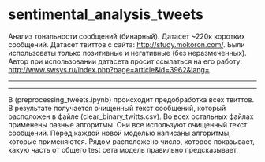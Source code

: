 # sentimental_analysis_tweets
Анализ тональности сообщений (бинарный). Датасет ~220к коротких сообщений.
Датасет твиттов с сайта: http://study.mokoron.com/.
Были использоваты только позитивные и негативные (без неразмеченных).
Автор при использовании датасета просит ссылаться на его работу: http://www.swsys.ru/index.php?page=article&id=3962&lang=
_________________________________________________________________________________________________________________________

_________________________________________________________________________________________________________________________
В (preprocessing_tweets.ipynb) происходит предобработка всех твиттов. В результате получается очищенный текст сообщений, который расположен в файле (clear_binary_twitts.csv).
Во всех остальных файлах применены разные алгоритмы. Они все используют очищенный текст сообщений. Перед каждой новой моделью написаны алгоритмы, которые применяются. Рядом расположено число, которое показывает, какую часть от общего test сета модель правильно предсказывает.
